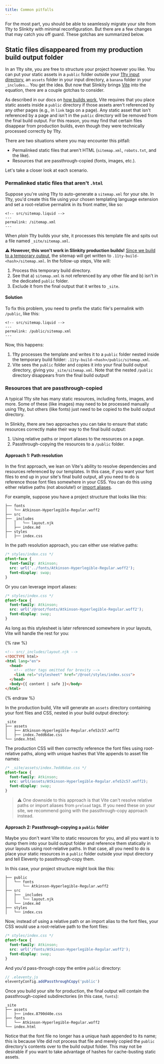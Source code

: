 ```yaml
---
title: Common pitfalls
---
```


For the most part, you should be able to seamlessly migrate your site from 11ty to Slinkity with minimal reconfiguration. But there are a few changes that may catch you off guard. These gotchas are summarized below.

## Static files disappeared from my production build output folder

In an 11ty site, you are free to structure your project however you like. You can put your static assets in a `public` folder outside your [11ty input directory]((https://www.11ty.dev/docs/config/#input-directory)), an `assets` folder in your input directory, a `banana` folder in your `_includes`... You get the idea. But now that Slinkity brings [Vite](https://vitejs.dev/) into the equation, there are a couple gotchas to consider.

As described in our docs on [how builds work](/how-we-build-your-site/), Vite requires that you place static assets inside a `public` directory if those assets aren't referenced by any other pages (e.g., in `link` tags on a page). Any static asset that isn't referenced by a page and isn't in the `public` directory will be removed from the final build output. For this reason, you may find that certain files disappear from production builds, even though they were technically processed correctly by 11ty.

There are two situations where you may encounter this pitfall:

- Permalinked static files that aren't HTML (`sitemap.xml`, `robots.txt`, and the like).
- Resources that are passthrough-copied (fonts, images, etc.).

Let's take a closer look at each scenario.

### Permalinked static files that aren't `.html`

Suppose you're using 11ty to auto-generate a `sitemap.xml` for your site. In 11ty, you'd create this file using your chosen templating language extension and set a root-relative permalink in its front matter, like so:

```liquid
<!-- src/sitemap.liquid -->
---
permalink: /sitemap.xml
---
```

When _plain_ 11ty builds your site, it processes this template file and spits out a file named `_site/sitemap.xml`.

⚠️ **However, this won't work in Slinkity production builds!** [Since we build to a temporary output](/docs/how-we-build-your-site), the sitemap will get written to `.11ty-build-<hash>/sitemap.xml`. In the follow-up steps, Vite will:

1. Process this temporary build directory.
2. See that a) `sitemap.xml` is not referenced by any other file and b) isn't in the dedicated `public` folder.
3. Exclude it from the final output that it writes to `_site`.

#### Solution

To fix this problem, you need to prefix the static file's permalink with `/public`, like this:

```liquid
<!-- src/sitemap.liquid -->
---
permalink: /public/sitemap.xml
---
```

Now, this happens:

1. 11ty processes the template and writes it to a `public` folder nested inside the temporary build folder: `.11ty-build-<hash>/public/sitemap.xml`.
2. Vite sees the `public` folder and copies it into your final build output directory, giving you `_site/sitemap.xml`. Note that the nested `/public` directory disappears from the final build output!

### Resources that are passthrough-copied

A typical 11ty site has many static resources, including fonts, images, and more. Some of these (like images) may need to be processed manually using 11ty, but others (like fonts) just need to be copied to the build output directory.

In Slinkity, there are two approaches you can take to ensure that static resources correctly make their way to the final build output:

1. Using relative paths or import aliases to the resources on a page.
2. Passthrough-copying the resources to a `/public` folder.

#### Approach 1: Path resolution

In the first approach, we lean on Vite's ability to resolve dependencies and resources referenced by our templates. In this case, if you want your font files to end up in your site's final build output, all you need to do is reference those font files somewhere in your CSS. You can do this using either relative paths (not absolute!) or [import aliases](/docs/import-aliases).

For example, suppose you have a project structure that looks like this:

```plaintext
├── fonts
│   └── Atkinson-Hyperlegible-Regular.woff2
├── src
├── _includes
│   │   └── layout.njk
│   ├── index.md
├── styles
│   ├── index.css
```

In the path resolution approach, you can either use relative paths:

```css
/* styles/index.css */
@font-face {
  font-family: Atkinson;
  src: url('../fonts/Atkinson-Hyperlegible-Regular.woff2');
  font-display: swap;
}
```

Or you can leverage import aliases:

```css
/* styles/index.css */
@font-face {
  font-family: Atkinson;
  src: url('/@root/fonts/Atkinson-Hyperlegible-Regular.woff2');
  font-display: swap;
}
```

As long as this stylesheet is later referenced somewhere in your layouts, Vite will handle the rest for you:

{% raw %}
```html
<!-- src/_includes/layout.njk -->
<!DOCTYPE html>
<html lang="en">
  <head>
    <!-- other tags omitted for brevity -->
    <link rel="stylesheet" href="/@root/styles/index.scss">
  </head>
  <body>{{ content | safe }}</body>
</html>
```
{% endraw %}

In the production build, Vite will generate an `assets` directory containing your font files and CSS, nested in your build output directory:

```plaintext
_site
├── assets
│   ├── Atkinson-Hyperlegible-Regular.efe52c57.woff2
│   ├── index.7edd6dae.css
└── index.html
```

The production CSS will then correctly reference the font files using root-relative paths, along with unique hashes that Vite appends to asset file names:

```css
/* _site/assets/index.7edd6dae.css */
@font-face {
  font-family: Atkinson;
  src: url(/assets/Atkinson-Hyperlegible-Regular.efe52c57.woff2);
  font-display: swap;
}
```

> ⚠️ One downside to this approach is that Vite can't resolve relative paths or import aliases from `preload` tags. If you need these on your site, we recommend going with the passthrough-copy approach instead.

#### Approach 2: Passthrough-copying a `public` folder

Maybe you don't want Vite to static resources for you, and all you want is to dump them into your build output folder and reference them statically in your layouts using root-relative paths. In that case, all you need to do is place your static resources in a `public` folder outside your input directory and tell Eleventy to passthrough-copy them.

In this case, your project structure might look like this:

```plaintext
├── public
│   └── fonts
│       └── Atkinson-Hyperlegible-Regular.woff2
├── src
│   ├── _includes
│   │   └── layout.njk
│   └── index.md
├── styles
│   └── index.css
```

Now, instead of using a relative path or an import alias to the font files, your CSS would use a root-relative path to the font files:

```css
/* styles/index.css */
@font-face {
  font-family: Atkinson;
  src: url('/fonts/Atkinson-Hyperlegible-Regular.woff2');
  font-display: swap;
}
```

And you'd pass-through copy the entire `public` directory:

```js
// .eleventy.js
eleventyConfig.addPassthroughCopy('public')
```

Once you build your site for production, the final output will contain the passthrough-copied subdirectories (in this case, `fonts`):

```plaintext
_site
├── assets
│   ├── index.8790d40e.css
├── fonts
│   └── Atkinson-Hyperlegible-Regular.woff2
└── index.html
```

Notice that the font file no longer has a unique hash appended to its name; this is because Vite did not process that file and merely copied the `public` directory's contents over to the build output folder. This may not be desirable if you want to take advantage of hashes for cache-busting static assets.

